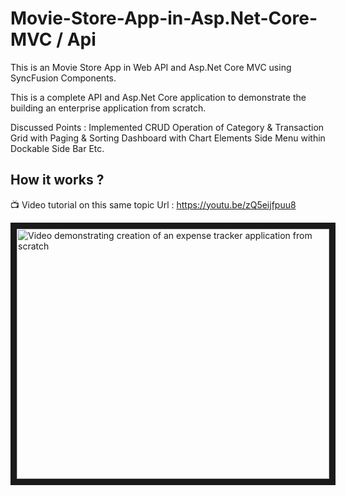 # Movie-Store-App-in-Asp.Net-Core-MVC / Api
This is an Movie Store App in Web API and Asp.Net Core MVC using SyncFusion Components.

This is a complete API and Asp.Net Core application to demonstrate the building an enterprise application from scratch.

Discussed Points :
Implemented CRUD Operation of Category & Transaction
Grid with Paging & Sorting
Dashboard with Chart Elements
Side Menu within Dockable Side Bar
Etc.



 ## How it works ?
 
 :tv: Video tutorial on this same topic
 Url : https://youtu.be/zQ5eijfpuu8
 
 <a href="https://www.youtube.com/watch?v=cQ3HH0MJqDs&pp=ygU7TW92aWUgc3RvcmUgcHJvamVjdCBpbiBkb3QgbmV0IDYgbXZjIHwgZG90IG5ldCBjb3JlIHByb2plY3Q%3D" target="_blank"><img src="http://img.youtube.com/vi/zQ5eijfpuu8/0.jpg" alt="Video demonstrating creation of an expense tracker application from scratch" width="500" height="400" border="10" /></a>
